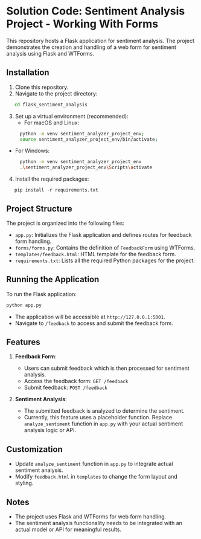 # Solution Code: Sentiment Analysis Project - Working With Forms

This repository hosts a Flask application for sentiment analysis. The project demonstrates the creation and handling of a web form for sentiment analysis using Flask and WTForms.

## Installation

1. Clone this repository.
2. Navigate to the project directory:
```bash
   cd flask_sentiment_analysis
```
3. Set up a virtual environment (recommended):
   - For macOS and Linux:
```bash
     python -m venv sentiment_analyzer_project_env;
     source sentiment_analyzer_project_env/bin/activate;
```
   - For Windows:
```bash
     python -m venv sentiment_analyzer_project_env
     .\sentiment_analyzer_project_env\Scripts\activate
```
4. Install the required packages:
```shell
   pip install -r requirements.txt
```

## Project Structure

The project is organized into the following files:

- `app.py`: Initializes the Flask application and defines routes for feedback form handling.
- `forms/forms.py`: Contains the definition of `FeedbackForm` using WTForms.
- `templates/feedback.html`: HTML template for the feedback form.
- `requirements.txt`: Lists all the required Python packages for the project.

## Running the Application

To run the Flask application:

```bash
python app.py
```

- The application will be accessible at `http://127.0.0.1:5001`.
- Navigate to `/feedback` to access and submit the feedback form.

## Features

1. **Feedback Form**:
   - Users can submit feedback which is then processed for sentiment analysis.
   - Access the feedback form: `GET /feedback`
   - Submit feedback: `POST /feedback`

2. **Sentiment Analysis**:
   - The submitted feedback is analyzed to determine the sentiment.
   - Currently, this feature uses a placeholder function. Replace `analyze_sentiment` function in `app.py` with your actual sentiment analysis logic or API.

## Customization

- Update `analyze_sentiment` function in `app.py` to integrate actual sentiment analysis.
- Modify `feedback.html` in `templates` to change the form layout and styling.

## Notes

- The project uses Flask and WTForms for web form handling.
- The sentiment analysis functionality needs to be integrated with an actual model or API for meaningful results.
